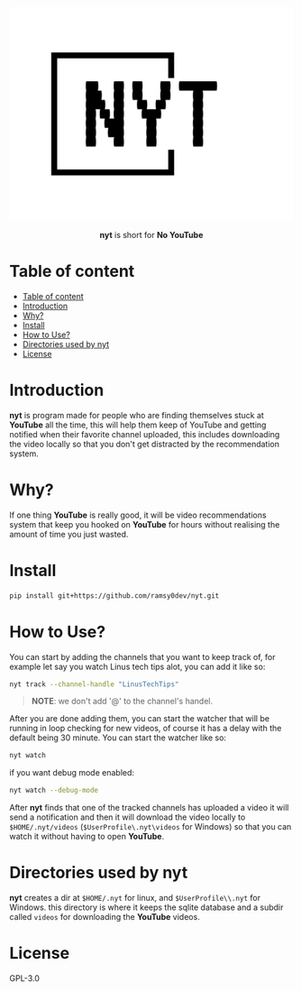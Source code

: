 <div align="center">

<img src="assets/nyt-high-resolution-logo.png" width=600 />

**nyt** is short for **No YouTube**

</div>

# Table of content

- [Table of content](#table-of-content)
- [Introduction](#introduction)
- [Why?](#why)
- [Install](#install)
- [How to Use?](#how-to-use)
- [Directories used by nyt](#directories-used-by-nyt)
- [License](#license)

# Introduction

**nyt** is program made for people who are finding themselves stuck at **YouTube** all the time, this will help them keep of YouTube and getting notified when their favorite channel uploaded, this includes downloading the video locally so that you don't get distracted by the recommendation system.

# Why?

If one thing **YouTube** is really good, it will be video recommendations system that keep you hooked on **YouTube** for hours without realising the amount of time you just wasted.

# Install

``` bash
pip install git+https://github.com/ramsy0dev/nyt.git
```

# How to Use?

You can start by adding the channels that you want to keep track of, for example let say you watch Linus tech tips alot, you can add it like so:

``` bash
nyt track --channel-handle "LinusTechTips"
```

> __NOTE__: we don't add '@' to the channel's handel.

After you are done adding them, you can start the watcher that will be running in loop checking for new videos, of course it has a delay with the default being 30 minute. You can start the watcher like so:

```bash
nyt watch
```

if you want debug mode enabled:

```bash
nyt watch --debug-mode
```

After **nyt** finds that one of the tracked channels has uploaded a video it will send a notification and then it will download the video locally to `$HOME/.nyt/videos` (`$UserProfile\.nyt\videos` for Windows) so that you can watch it without having to open **YouTube**.

# Directories used by nyt

**nyt** creates a dir at `$HOME/.nyt` for linux, and `$UserProfile\\.nyt` for Windows.
this directory is where it keeps the sqlite database and a subdir called `videos` for downloading the **YouTube** videos.

# License

GPL-3.0
